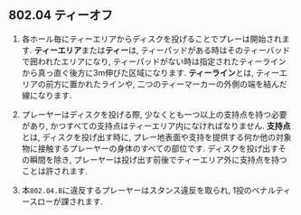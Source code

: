 ## 802.04 ティーオフ

1. 各ホール毎にティーエリアからディスクを投げることでプレーは開始されます.
**ティーエリア**または**ティー**は,
ティーパッドがある時はそのティーバッドで囲われたエリアになり,
ティーパッドがない時は指定されたティーラインから真っ直ぐ後方に3m伸びた区域になります.
**ティーライン**とは,
ティーエリアの前方に置かれたラインや,
二つのティーマーカーの外側の端を結んだ線になります.

1. プレーヤーはディスクを投げる際,
少なくとも一つ以上の支持点を持つ必要があり,
かつすべての支持点はティーエリア内になければなりません.
**支持点**とは,
ディスクを投げ出す時に,
プレー地表面や支持を提供する何か他の対象物に接触するプレーヤーの身体のすべての部位です.
ディスクを投げ出すその瞬間を除き,
プレーヤーは投げ出す前後でティーエリア外に支持点を持つことは許されます.

1. 本`802.04.B`に違反するプレーヤーはスタンス違反を取られ,
1投のペナルティースローが課されます.
